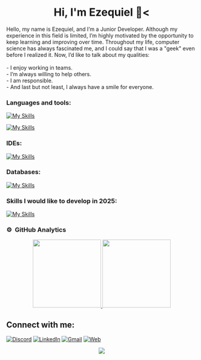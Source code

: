 
<h1 align="center"><b>Hi, I'm Ezequiel 👋</b><</h1>

Hello, my name is Ezequiel, and I’m a Junior Developer. Although my experience in this field is limited, I’m highly motivated by the opportunity to keep learning and improving over time. Throughout my life, computer science has always fascinated me, and I could say that I was a "geek" even before I realized it. Now, I’d like to talk about my qualities:</br></br>
     - I enjoy working in teams.</br>
     - I’m always willing to help others.</br>
     - I am responsible.</br>
     - And last but not least, I always have a smile for everyone.
     
<h3 align="left">Languages and tools:</h3>

[![My Skills](https://skillicons.dev/icons?i=html,css,js,cs,java,kotlin)](https://skillicons.dev)

[![My Skills](https://skillicons.dev/icons?i=bootstrap,git,github)](https://skillicons.dev)

<h3 align="left">IDEs:</h3>

[![My Skills](https://skillicons.dev/icons?i=visualstudio,eclipse,vscode,androidstudio)](https://skillicons.dev)

<h3 align="left">Databases:</h3>

[![My Skills](https://skillicons.dev/icons?i=mysql,sqlite)](https://skillicons.dev)

<h3 align="left">Skills I would like to develop in <b>2025</b>:</h3>

[![My Skills](https://skillicons.dev/icons?i=docker,go,py)](https://skillicons.dev)

### ⚙️ &nbsp;GitHub Analytics

<p align="center">
<a href="https://github.com/EzequielMat">
  <img height="180em" src="https://github-readme-stats-eight-theta.vercel.app/api?username=EzequielMat&show_icons=true&theme=algolia&include_all_commits=true&count_private=true"/>
  <img height="180em" src="https://github-readme-stats-eight-theta.vercel.app/api/top-langs/?username=EzequielMat&layout=compact&langs_count=8&theme=algolia"/>
</a>
</p>

## Connect with me:
[![Discord](https://img.shields.io/badge/Discord-shibaon-5865F2?style=for-the-badge&logo=discord&logoColor=white&labelColor=101010)](http://discordapp.com/users/546000303107997707)
[![LinkedIn](https://img.shields.io/badge/LinkedIn-EzequielMat-0077B5?style=for-the-badge&logo=linkedin&logoColor=white&labelColor=101010)](https://www.linkedin.com/in/ezequielmat)
[![Gmail](https://img.shields.io/badge/Gmail-ezequielmatillatamurejo@gmail.com-red?style=for-the-badge&logo=gmail&logoColor=white&labelColor=101010)](https://mail.google.com/mail/?view=cm&fs=1&to=ezequielmatillatamurejo@gmail.com)
[![Web](https://img.shields.io/badge/Web-Coming_soon-14a1f0?style=for-the-badge&logo=dev.to&logoColor=white&labelColor=101010)]()

<p align="center">
  <img src="https://readme-typing-svg.herokuapp.com?font=Time+New+Roman&color=cyan&size=25&center=true&vCenter=true&width=600&height=100&lines=Thanks+for+reaching+this+point"></a>
</p>

